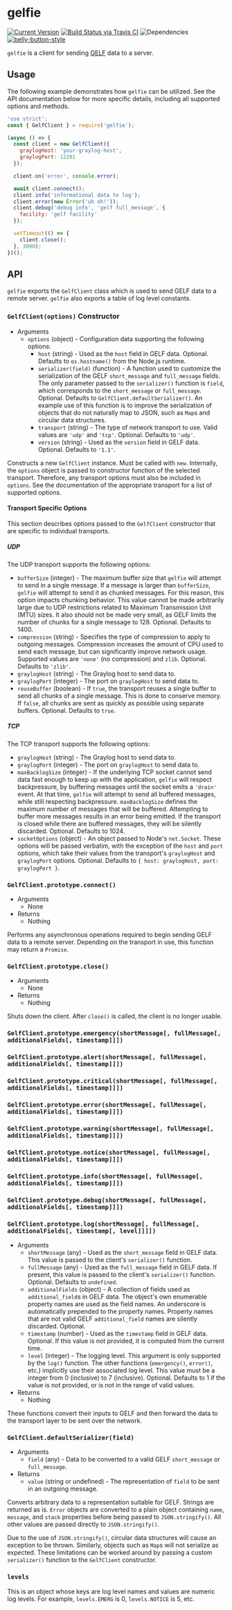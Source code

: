 # gelfie

[![Current Version](https://img.shields.io/npm/v/gelfie.svg)](https://www.npmjs.org/package/gelfie)
[![Build Status via Travis CI](https://travis-ci.org/cjihrig/gelfie.svg?branch=master)](https://travis-ci.org/cjihrig/gelfie)
![Dependencies](http://img.shields.io/david/cjihrig/gelfie.svg)
[![belly-button-style](https://img.shields.io/badge/eslint-bellybutton-4B32C3.svg)](https://github.com/cjihrig/belly-button)

`gelfie` is a client for sending [GELF](https://docs.graylog.org/en/latest/pages/gelf.html) data to a server.

## Usage

The following example demonstrates how `gelfie` can be utilized. See the API
documentation below for more specific details, including all supported options
and methods.

```javascript
'use strict';
const { GelfClient } = require('gelfie');

(async () => {
  const client = new GelfClient({
    graylogHost: 'your-graylog-host',
    graylogPort: 12201
  });

  client.on('error', console.error);

  await client.connect();
  client.info('informational data to log');
  client.error(new Error('uh oh!'));
  client.debug('debug info', 'gelf full_message', {
    facility: 'gelf facility'
  });

  setTimeout(() => {
    client.close();
  }, 3000);
})();
```

## API

`gelfie` exports the `GelfClient` class which is used to send GELF data to a
remote server. `gelfie` also exports a table of log level constants.

### `GelfClient(options)` Constructor

  - Arguments
    - `options` (object) - Configuration data supporting the following options:
      - `host` (string) - Used as the `host` field in GELF data. Optional. Defaults to `os.hostname()` from the Node.js runtime.
      - `serializer(field)` (function) - A function used to customize the serialization of the GELF `short_message` and `full_message` fields. The only parameter passed to the `serializer()` function is `field`, which corresponds to the `short_message` or `full_message`. Optional. Defaults to `GelfClient.defaultSerializer()`. An example use of this function is to
      improve the serialization of objects that do not naturally map to JSON, such as `Map`s and circular data structures.
      - `transport` (string) - The type of network transport to use. Valid
      values are `'udp'` and `'tcp'`. Optional. Defaults to `'udp'`.
      - `version` (string) - Used as the `version` field in GELF data. Optional. Defaults to `'1.1'`.

Constructs a new `GelfClient` instance. Must be called with `new`. Internally,
the `options` object is passed to constructor function of the selected
transport. Therefore, any transport options must also be included in `options`.
See the documentation of the appropriate transport for a list of supported
options.

#### Transport Specific Options

This section describes options passed to the `GelfClient` constructor that are
specific to individual transports.

##### UDP

The UDP transport supports the following options:

  - `bufferSize` (integer) - The maximum buffer size that `gelfie` will attempt
  to send in a single message. If a message is larger than `bufferSize`,
  `gelfie` will attempt to send it as chunked messages. For this reason, this
  option impacts chunking behavior. This value cannot be made arbitrarily large
  due to UDP restrictions related to Maximum Transmission Unit (MTU) sizes. It
  also should not be made very small, as GELF limits the number of chunks for a
  single message to 128. Optional. Defaults to 1400.
  - `compression` (string) - Specifies the type of compression to apply to
  outgoing messages. Compression increases the amount of CPU used to send each
  message, but can significantly improve network usage. Supported values are
  `'none'` (no compression) and `zlib`. Optional. Defaults to `'zlib'`.
  - `graylogHost` (string) - The Graylog host to send data to.
  - `graylogPort` (integer) - The port on `graylogHost` to send data to.
  - `reuseBuffer` (boolean) - If `true`, the transport reuses a single buffer to
  send all chunks of a single message. This is done to conserve memory. If
  `false`, all chunks are sent as quickly as possible using separate buffers.
  Optional. Defaults to `true`.

##### TCP

The TCP transport supports the following options:

  - `graylogHost` (string) - The Graylog host to send data to.
  - `graylogPort` (integer) - The port on `graylogHost` to send data to.
  - `maxBacklogSize` (integer) - If the underlying TCP socket cannot send data
  fast enough to keep up with the application, `gelfie` will respect
  backpressure, by buffering messages until the socket emits a `'drain'` event.
  At that time, `gelfie` will attempt to send all buffered messages, while still
  respecting backpressure. `maxBacklogSize` defines the maximum number of
  messages that will be buffered. Attempting to buffer more messages results in
  an error being emitted. If the transport is closed while there are buffered
  messages, they will be silently discarded. Optional. Defaults to 1024.
  - `socketOptions` (object) - An object passed to Node's `net.Socket`. These
  options will be passed verbatim, with the exception of the `host` and `port`
  options, which take their values from the transport's `graylogHost` and
  `graylogPort` options. Optional. Defaults to
  `{ host: graylogHost, port: graylogPort }`.

### `GelfClient.prototype.connect()`

  - Arguments
    - None
  - Returns
    - Nothing

Performs any asynchronous operations required to begin sending GELF data to a
remote server. Depending on the transport in use, this function may return a
`Promise`.

### `GelfClient.prototype.close()`

  - Arguments
    - None
  - Returns
    - Nothing

Shuts down the client. After `close()` is called, the client is no longer
usable.

### `GelfClient.prototype.emergency(shortMessage[, fullMessage[, additionalFields[, timestamp]]])`
### `GelfClient.prototype.alert(shortMessage[, fullMessage[, additionalFields[, timestamp]]])`
### `GelfClient.prototype.critical(shortMessage[, fullMessage[, additionalFields[, timestamp]]])`
### `GelfClient.prototype.error(shortMessage[, fullMessage[, additionalFields[, timestamp]]])`
### `GelfClient.prototype.warning(shortMessage[, fullMessage[, additionalFields[, timestamp]]])`
### `GelfClient.prototype.notice(shortMessage[, fullMessage[, additionalFields[, timestamp]]])`
### `GelfClient.prototype.info(shortMessage[, fullMessage[, additionalFields[, timestamp]]])`
### `GelfClient.prototype.debug(shortMessage[, fullMessage[, additionalFields[, timestamp]]])`
### `GelfClient.prototype.log(shortMessage[, fullMessage[, additionalFields[, timestamp[, level]]]])`

  - Arguments
    - `shortMessage` (any) - Used as the `short_message` field in GELF data.
    This value is passed to the client's `serializer()` function.
    - `fullMessage` (any) - Used as the `full_message` field in GELF data. If
    present, this value is passed to the client's `serializer()` function.
    Optional. Defaults to `undefined`.
    - `additionalFields` (object) - A collection of fields used as
    `additional_field`s in GELF data. The object's own enumerable property names
    are used as the field names. An underscore is automatically prepended to the
    property names. Property names that are not valid GELF `additional_field`
    names are silently discarded. Optional.
    - `timestamp` (number) - Used as the `timestamp` field in GELF data.
    Optional. If this value is not provided, it is computed from the current
    time.
    - `level` (integer) - The logging level. This argument is only supported by
    the `log()` function. The other functions (`emergency()`, `error()`, etc.)
    implicitly use their associated log level. This value must be a integer from
    0 (inclusive) to 7 (inclusive). Optional. Defaults to 1 if the value is not
    provided, or is not in the range of valid values.
  - Returns
    - Nothing

These functions convert their inputs to GELF and then forward the data to the
transport layer to be sent over the network.

### `GelfClient.defaultSerializer(field)`

  - Arguments
    - `field` (any) - Data to be converted to a valid GELF `short_message` or
    `full_message`.
  - Returns
    - `value` (string or undefined) - The representation of `field` to be sent
    in an outgoing message.

Converts arbitrary data to a representation suitable for GELF. Strings are
returned as is. `Error` objects are converted to a plain object containing
`name`, `message`, and `stack` properties before being passed to
`JSON.stringify()`. All other values are passed directly to `JSON.stringify()`.

Due to the use of `JSON.stringify()`, circular data structures will cause an
exception to be thrown. Similarly, objects such as `Map`s will not serialize as
expected. These limitations can be worked around by passing a custom
`serializer()` function to the `GelfClient` constructor.

### `levels`

This is an object whose keys are log level names and values are numeric log
levels. For example, `levels.EMERG` is 0, `levels.NOTICE` is 5, etc.
